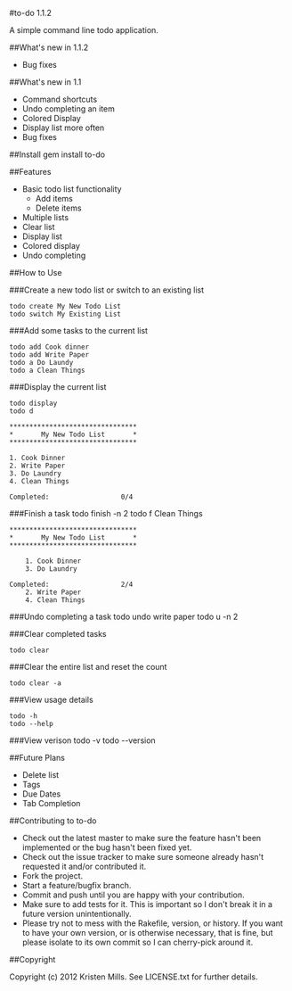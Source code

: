 #to-do 1.1.2

A simple command line todo application.

##What's new in 1.1.2
* Bug fixes

##What's new in 1.1
* Command shortcuts
* Undo completing an item
* Colored Display
* Display list more often
* Bug fixes

##Install
	gem install to-do

##Features
* Basic todo list functionality
	* Add items
	* Delete items
* Multiple lists
* Clear list
* Display list
* Colored display
* Undo completing

##How to Use

###Create a new todo list or switch to an existing list

	todo create My New Todo List
	todo switch My Existing List

###Add some tasks to the current list

	todo add Cook dinner
	todo add Write Paper
	todo a Do Laundy
	todo a Clean Things

###Display the current list

	todo display
	todo d

	********************************
	*       My New Todo List       *
	********************************

	1. Cook Dinner
	2. Write Paper
	3. Do Laundry
	4. Clean Things

	Completed:					0/4

###Finish a task
	todo finish -n 2
	todo f Clean Things

	********************************
	*       My New Todo List       *
	********************************

	    1. Cook Dinner
	    3. Do Laundry

	Completed:					2/4
	    2. Write Paper
	    4. Clean Things

###Undo completing a task
	todo undo write paper
	todo u -n 2

###Clear completed tasks

	todo clear

###Clear the entire list and reset the count

	todo clear -a

###View usage details

	todo -h
	todo --help

###View verison
	todo -v
	todo --version

##Future Plans
* Delete list
* Tags
* Due Dates
* Tab Completion

##Contributing to to-do

* Check out the latest master to make sure the feature hasn't been implemented or the bug hasn't been fixed yet.
* Check out the issue tracker to make sure someone already hasn't requested it and/or contributed it.
* Fork the project.
* Start a feature/bugfix branch.
* Commit and push until you are happy with your contribution.
* Make sure to add tests for it. This is important so I don't break it in a future version unintentionally.
* Please try not to mess with the Rakefile, version, or history. If you want to have your own version, or is otherwise necessary, that is fine, but please isolate to its own commit so I can cherry-pick around it.

##Copyright

Copyright (c) 2012 Kristen Mills. See LICENSE.txt for
further details.
